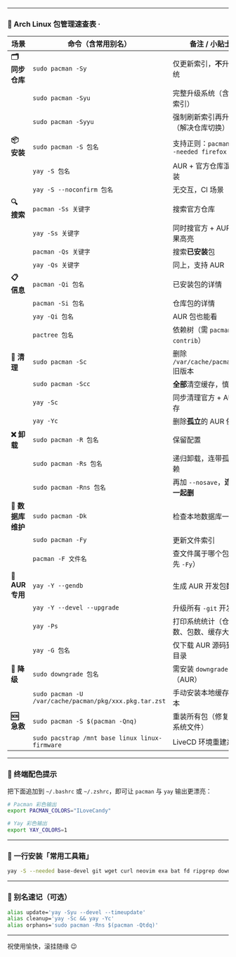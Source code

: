 
---

### 🚀 Arch Linux 包管理速查表 · 
| 场景 | 命令（含常用别名） | 备注 / 小贴士 |
|---|---|---|
| **🗂️ 同步仓库** | `sudo pacman -Sy` | 仅更新索引，**不**升级系统 |
| | `sudo pacman -Syu` | 完整升级系统（含同步索引） |
| | `sudo pacman -Syyu` | 强制刷新索引再升级（解决仓库切换） |
| **📦 安装** | `sudo pacman -S 包名` | 支持正则：`pacman -S --needed firefox` |
| | `yay -S 包名` | AUR + 官方仓库混合安装 |
| | `yay -S --noconfirm 包名` | 无交互，CI 场景 |
| **🔍 搜索** | `pacman -Ss 关键字` | 搜索官方仓库 |
| | `yay -Ss 关键字` | 同时搜官方 + AUR，结果高亮 |
| | `pacman -Qs 关键字` | 搜索**已安装**包 |
| | `yay -Qs 关键字` | 同上，支持 AUR |
| **📋 信息** | `pacman -Qi 包名` | 已安装包的详情 |
| | `pacman -Si 包名` | 仓库包的详情 |
| | `yay -Qi 包名` | AUR 包也能看 |
| | `pactree 包名` | 依赖树（需 `pacman-contrib`） |
| **🧹 清理** | `sudo pacman -Sc` | 删除 `/var/cache/pacman/pkg` 旧版本 |
| | `sudo pacman -Scc` | **全部**清空缓存，慎用 |
| | `yay -Sc` | 同步清理官方 + AUR 缓存 |
| | `yay -Yc` | 删除**孤立**的 AUR 依赖 |
| **❌ 卸载** | `sudo pacman -R 包名` | 保留配置 |
| | `sudo pacman -Rs 包名` | 递归卸载，连带孤儿依赖 |
| | `sudo pacman -Rns 包名` | 再加 `--nosave`，**连配置一起删** |
| **🔧 数据库维护** | `sudo pacman -Dk` | 检查本地数据库一致性 |
| | `sudo pacman -Fy` | 更新文件索引 |
| | `pacman -F 文件名` | 查文件属于哪个包（需先 `-Fy`） |
| **🌟 AUR 专用** | `yay -Y --gendb` | 生成 AUR 开发包数据库 |
| | `yay -Y --devel --upgrade` | 升级所有 `-git` 开发版 |
| | `yay -Ps` | 打印系统统计（仓库数、包数、缓存大小） |
| | `yay -G 包名` | 仅下载 AUR 源码到当前目录 |
| **🔄 降级** | `sudo downgrade 包名` | 需安装 `downgrade`（AUR） |
| | `sudo pacman -U /var/cache/pacman/pkg/xxx.pkg.tar.zst` | 手动安装本地缓存旧版本 |
| **🆘 急救** | `sudo pacman -S $(pacman -Qnq)` | 重装所有包（修复误删系统文件） |
| | `sudo pacstrap /mnt base linux linux-firmware` | LiveCD 环境重建系统 |

---

### 🎨 终端配色提示
把下面追加到 `~/.bashrc` 或 `~/.zshrc`，即可让 `pacman` 与 `yay` 输出更漂亮：

```bash
# Pacman 彩色输出
export PACMAN_COLORS="ILoveCandy"

# Yay 彩色输出
export YAY_COLORS=1
```

---

### 🚀 一行安装「常用工具箱」
```bash
yay -S --needed base-devel git wget curl neovim exa bat fd ripgrep downgrade pacman-contrib
```

---

### 📌 别名速记（可选）
```bash
alias update='yay -Syu --devel --timeupdate'
alias cleanup='yay -Sc && yay -Yc'
alias orphans='sudo pacman -Rns $(pacman -Qtdq)'
```

---

祝使用愉快，滚挂随缘 😉
